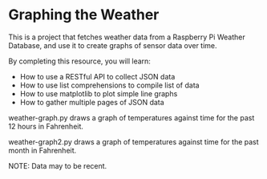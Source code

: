 # Graphing the Weather

This is a project that fetches weather data from a Raspberry Pi Weather Database, and use it to create graphs of sensor data over time.

By completing this resource, you will learn:

* How to use a RESTful API to collect JSON data
* How to use list comprehensions to compile list of data
* How to use matplotlib to plot simple line graphs
* How to gather multiple pages of JSON data

weather-graph.py
	draws a graph of temperatures against time for the past 12 hours in Fahrenheit.

weather-graph2.py
	draws a graph of temperatures against time for the past month in Fahrenheit.

NOTE: Data may to be recent. 
